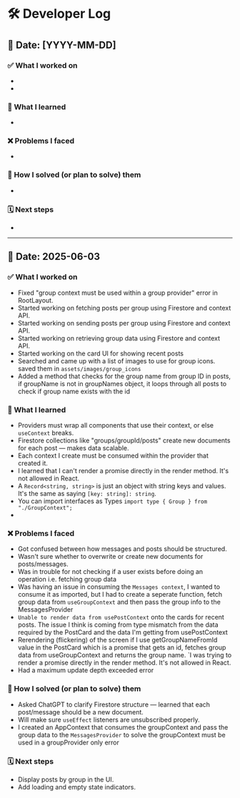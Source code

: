 
# 🛠️ Developer Log

## 📅 Date: [YYYY-MM-DD]

### ✅ What I worked on
- 
- 

### 🧠 What I learned
- 

### ❌ Problems I faced
- 

### 🔧 How I solved (or plan to solve) them
- 

### 🗓️ Next steps
- 


---

## 📅 Date: 2025-06-03

### ✅ What I worked on
- Fixed "group context must be used within a group provider" error in RootLayout.
- Started working on fetching posts per group using Firestore and context API.
- Started working on sending posts per group using Firestore and context API.
- Started working on retrieving group data using Firestore and context API.
- Started working on the card UI for showing recent posts
- Searched and came up with a list of images to use for group icons. saved them in `assets/images/group_icons`
- Added a method that checks for the group name from group ID in posts, if groupName is not in groupNames object, it loops through all posts to check if group name exists with the id

### 🧠 What I learned
- Providers must wrap all components that use their context, or else `useContext` breaks.
- Firestore collections like "groups/groupId/posts" create new documents for each post — makes data scalable.
- Each context I create must be consumed within the provider that created it.
- I learned that I can't render a promise directly in the render method. It's not allowed in React.
- A `Record<string, string>` is just an object with string keys and values. It's the same as saying `[key: string]: string`.
- You can import interfaces as Types `import type { Group } from "./GroupContext";`
-

### ❌ Problems I faced
- Got confused between how messages and posts should be structured.
- Wasn't sure whether to overwrite or create new documents for posts/messages.
- Was in trouble for not checking if a user exists before doing an operation i.e. fetching group data
- Was having an issue in consuming the `Messages context`, I wanted to consume it as imported, but I had to create a seperate function, fetch group data from `useGroupContext` and then pass the group info to the MessagesProvider
- `Unable to render data from usePostContext` onto the cards for recent posts. The issue I think is coming from type mismatch from the data required by the PostCard and the data I'm getting from usePostContext
- Rerendering (flickering) of the screen if I use getGroupNameFromId value in the PostCard which is a promise that gets an id, fetches group data from useGroupContext and returns the group name. `I was trying to render a promise directly in the render method. It's not allowed in React.
- Had a maximum update depth exceeded error

### 🔧 How I solved (or plan to solve) them
- Asked ChatGPT to clarify Firestore structure — learned that each post/message should be a new document.
- Will make sure `useEffect` listeners are unsubscribed properly.
- I created an AppContext that consumes the groupContext and pass the group data to the `MessagesProvider` to solve the groupContext must be used in a groupProvider only error

### 🗓️ Next steps
- Display posts by group in the UI.
- Add loading and empty state indicators.
